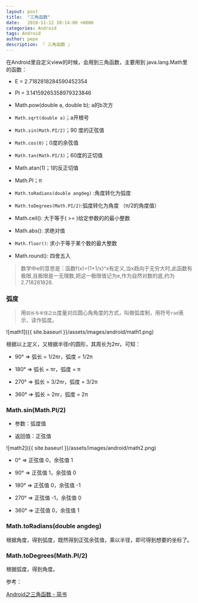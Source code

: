 ```yaml
---
layout: post
title:  "三角函数"
date:   2018-11-12 10:14:00 +0800
categories: Android
tags: Android
author: pepe
description: 『 三角函数 』
---
```


在Android里自定义view的时候，会用到三角函数，主要用到 java.lang.Math里的函数：

* E = 2.7182818284590452354

* PI = 3.14159265358979323846

* Math.pow(double a, double b); a的b次方

* `Math.sqrt(double a)`；a开根号

* `Math.sin(Math.PI/2)`；90 度的正弦值

* `Math.cos(0)`；0度的余弦值

* `Math.tan(Math.PI/3)`；60度的正切值

* Math.atan(1)；1的反正切值

* Math.PI；π

* `Math.toRadians(double angdeg)` :角度转化为弧度

* `Math.toDegrees(Math.PI/2)`:弧度转化为角度 （π/2的角度值）

* Math.ceil(): 大于等于( >= )给定参数的的最小整数

* Math.abs(): 求绝对值

* `Math.floor()`: 求小于等于某个数的最大整数

* Math.round(): 四舍五入

> 数学中e的意思是：函数f(x)=(1+1/x)^x有定义,当x趋向于无穷大时,此函数有极限,且极限是一无理数,把这一极限值记为e,作为自然对数的底,约为2.718281828.

### **弧度**

> 用`弧长与半径之比`度量对应圆心角角度的方式，叫做弧度制，用符号`rad`表示，读作弧度。

![math1]({{ site.baseurl }}/assets/images/android/math1.png)

根据以上定义，又根据半径r的圆形，其周长为2πr。可知：

* 90° => 弧长 = 1/2πr，弧度 = 1/2π

* 180° => 弧长 = πr，弧度 = π

* 270° => 弧长 = 3/2πr，弧度 = 3/2π

* 360° => 弧长 = 2πr，弧度 = 2π

### **Math.sin(Math.PI/2)**

* 参数：弧度值

* 返回值：正弦值

![math2]({{ site.baseurl }}/assets/images/android/math2.png)

* 0° => 正弦值 0，余弦值 1  

* 90° => 正弦值 1，余弦值 0     

* 180° => 正弦值 0，余弦值 -1     

* 270° => 正弦值 -1，余弦值 0     

* 360° => 正弦值 0，余弦值 1     

### **Math.toRadians(double angdeg)**

根据角度，得到弧度，既然得到正弦余弦值，乘以半径，即可得到想要的坐标了。

### **Math.toDegrees(Math.PI/2)**

根据弧度，得到角度。


参考：

[Android之三角函数 - 简书](https://www.jianshu.com/p/aaa69772e7c4)

